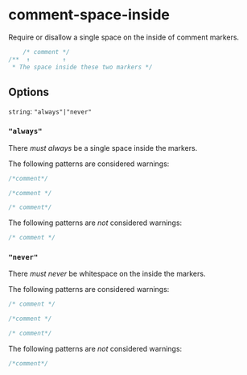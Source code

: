# comment-space-inside

Require or disallow a single space on the inside of comment markers.

```css
    /* comment */
/**  ↑         ↑
 * The space inside these two markers */
```

## Options

`string`: `"always"|"never"`

### `"always"`

There *must always* be a single space inside the markers.

The following patterns are considered warnings:

```css
/*comment*/
```

```css
/*comment */
```

```css
/* comment*/
```

The following patterns are *not* considered warnings:

```css
/* comment */
```

### `"never"`

There *must never* be whitespace on the inside the markers.

The following patterns are considered warnings:

```css
/* comment */
```

```css
/*comment */
```

```css
/* comment*/
```

The following patterns are *not* considered warnings:

```css
/*comment*/
```
